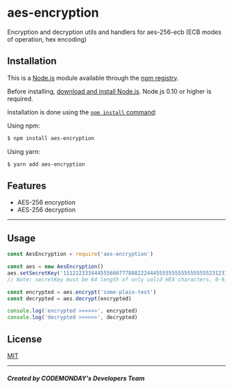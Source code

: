 # aes-encryption

Encryption and decryption utils and handlers for aes-256-ecb (ECB modes of operation, hex encoding) 

## Installation

This is a [Node.js](https://nodejs.org/en/) module available through the
[npm registry](https://www.npmjs.com/).

Before installing, [download and install Node.js](https://nodejs.org/en/download/).
Node.js 0.10 or higher is required.

Installation is done using the
[`npm install` command](https://docs.npmjs.com/getting-started/installing-npm-packages-locally):

Using npm:

```bash
$ npm install aes-encryption
```

Using yarn:

```bash
$ yarn add aes-encryption
```

## Features

  * AES-256 encryption
  * AES-256 decryption

------

## Usage

```js
const AesEncryption = require('aes-encryption')

const aes = new AesEncryption()
aes.setSecretKey('11122233344455566677788822244455555555555555555231231321313aaaff')
// Note: secretKey must be 64 length of only valid HEX characters, 0-9, A, B, C, D, E and F

const encrypted = aes.encrypt('some-plain-text')
const decrypted = aes.decrypt(encrypted)

console.log('encrypted >>>>>>', encrypted)
console.log('decrypted >>>>>>', decrypted)
```


## License

  [MIT](LICENSE)

---

#### *Created by CODEMONDAY's Developers Team*
